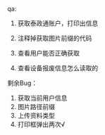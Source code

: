 qa:
1. 获取泰政通账户，打印出信息
2. 注释掉获取图片前缀的代码

1. 查看用户能否正确获取
2. 查看设备报废信息怎么读取的

剩余Bug：
1. 获取当前用户信息
2. 图片路径前缀
3. 上传资料类型
4. 打印框弹出两次√